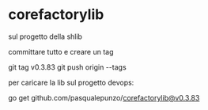 # corefactorylib

sul progetto della shlib 

committare tutto e creare un tag

git tag v0.3.83
git push origin --tags

 

 

per caricare la lib sul progetto devops:

go get github.com/pasqualepunzo/corefactorylib@v0.3.83